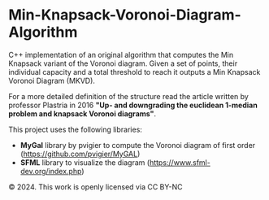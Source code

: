 # Min-Knapsack-Voronoi-Diagram-Algorithm
C++ implementation of an original algorithm that computes the Min Knapsack variant of the Voronoi diagram.
Given a set of points, their individual capacity and a total threshold to reach it outputs a Min Knapsack Voronoi Diagram (MKVD).

For a more detailed definition of the structure read the article written by professor Plastria in 2016 **"Up- and downgrading the euclidean 1-median problem and knapsack Voronoi diagrams"**.

This project uses the following libraries: 
- **MyGal** library by pvigier to compute the Voronoi diagram of first order (https://github.com/pvigier/MyGAL)
- **SFML** library to visualize the diagram (https://www.sfml-dev.org/index.php)

© 2024. This work is openly licensed via CC BY-NC
